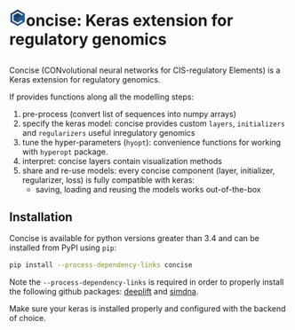 # <img src="docs/img/concise_logo.png" alt="Concise logo" height="30" width="30">oncise: Keras extension for regulatory genomics

## 

Concise (CONvolutional neural networks for CIS-regulatory Elements) is a Keras extension for regulatory genomics. 

If provides functions along all the modelling steps:

1. pre-process (convert list of sequences into numpy arrays)
2. specify the keras model: concise provides custom `layers`, `initializers` and `regularizers` useful inregulatory genomics
3. tune the hyper-parameters (`hyopt`): convenience functions for working with `hyperopt` package.
4. interpret: concise layers contain visualization methods
5. share and re-use models: every concise component (layer, initializer, regularizer, loss) is fully compatible with keras:
    -  saving, loading and reusing the models works out-of-the-box

<!-- TODO - include image of concise -->


## Installation

Concise is available for python versions greater than 3.4 and can be installed from PyPI using `pip`:

```sh
pip install --process-dependency-links concise
```

Note the `--process-dependency-links` is required in order to properly install the following github packages: [deeplift](https://github.com/kundajelab/deeplift) and [simdna](https://github.com/kundajelab/simdna/tarball/0.2#egg=simdna-0.2).

Make sure your keras is installed properly and configured with the backend of choice.
